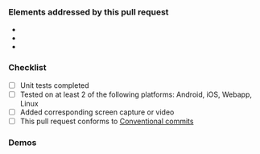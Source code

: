 ### Elements addressed by this pull request

- 
- 
- 

### Checklist

- [ ] Unit tests completed
- [ ] Tested on at least 2 of the following platforms: Android, iOS, Webapp, Linux
- [ ] Added corresponding screen capture or video
- [ ] This pull request conforms to [Conventional commits](https://www.conventionalcommits.org/en/v1.0.0/#summary)

### Demos

